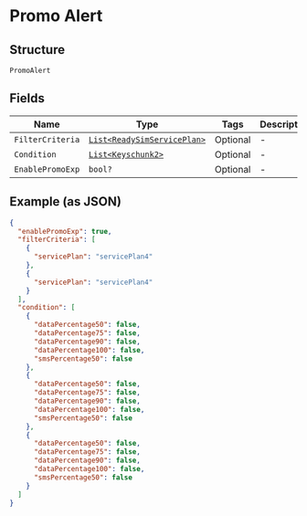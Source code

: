 
# Promo Alert

## Structure

`PromoAlert`

## Fields

| Name | Type | Tags | Description |
|  --- | --- | --- | --- |
| `FilterCriteria` | [`List<ReadySimServicePlan>`](../../doc/models/ready-sim-service-plan.md) | Optional | - |
| `Condition` | [`List<Keyschunk2>`](../../doc/models/keyschunk-2.md) | Optional | - |
| `EnablePromoExp` | `bool?` | Optional | - |

## Example (as JSON)

```json
{
  "enablePromoExp": true,
  "filterCriteria": [
    {
      "servicePlan": "servicePlan4"
    },
    {
      "servicePlan": "servicePlan4"
    }
  ],
  "condition": [
    {
      "dataPercentage50": false,
      "dataPercentage75": false,
      "dataPercentage90": false,
      "dataPercentage100": false,
      "smsPercentage50": false
    },
    {
      "dataPercentage50": false,
      "dataPercentage75": false,
      "dataPercentage90": false,
      "dataPercentage100": false,
      "smsPercentage50": false
    },
    {
      "dataPercentage50": false,
      "dataPercentage75": false,
      "dataPercentage90": false,
      "dataPercentage100": false,
      "smsPercentage50": false
    }
  ]
}
```

